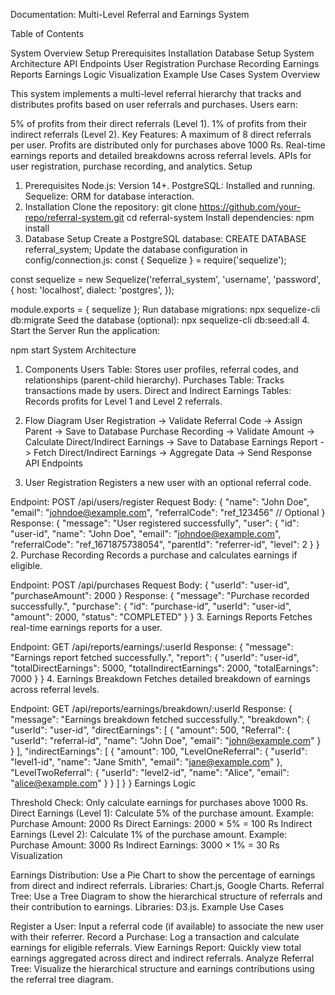 Documentation: Multi-Level Referral and Earnings System

Table of Contents

System Overview
Setup
Prerequisites
Installation
Database Setup
System Architecture
API Endpoints
User Registration
Purchase Recording
Earnings Reports
Earnings Logic
Visualization
Example Use Cases
System Overview

This system implements a multi-level referral hierarchy that tracks and distributes profits based on user referrals and purchases. Users earn:

5% of profits from their direct referrals (Level 1).
1% of profits from their indirect referrals (Level 2).
Key Features:
A maximum of 8 direct referrals per user.
Profits are distributed only for purchases above 1000 Rs.
Real-time earnings reports and detailed breakdowns across referral levels.
APIs for user registration, purchase recording, and analytics.
Setup

1. Prerequisites
Node.js: Version 14+.
PostgreSQL: Installed and running.
Sequelize: ORM for database interaction.
2. Installation
Clone the repository:
git clone https://github.com/your-repo/referral-system.git
cd referral-system
Install dependencies:
npm install
3. Database Setup
Create a PostgreSQL database:
CREATE DATABASE referral_system;
Update the database configuration in config/connection.js:
const { Sequelize } = require('sequelize');

const sequelize = new Sequelize('referral_system', 'username', 'password', {
    host: 'localhost',
    dialect: 'postgres',
});

module.exports = { sequelize };
Run database migrations:
npx sequelize-cli db:migrate
Seed the database (optional):
npx sequelize-cli db:seed:all
4. Start the Server
Run the application:

npm start
System Architecture

1. Components
Users Table:
Stores user profiles, referral codes, and relationships (parent-child hierarchy).
Purchases Table:
Tracks transactions made by users.
Direct and Indirect Earnings Tables:
Records profits for Level 1 and Level 2 referrals.
2. Flow Diagram
User Registration -> Validate Referral Code -> Assign Parent -> Save to Database
Purchase Recording -> Validate Amount -> Calculate Direct/Indirect Earnings -> Save to Database
Earnings Report -> Fetch Direct/Indirect Earnings -> Aggregate Data -> Send Response
API Endpoints

1. User Registration
Registers a new user with an optional referral code.

Endpoint: POST /api/users/register
Request Body:
{
    "name": "John Doe",
    "email": "johndoe@example.com",
    "referralCode": "ref_123456" // Optional
}
Response:
{
    "message": "User registered successfully",
    "user": {
        "id": "user-id",
        "name": "John Doe",
        "email": "johndoe@example.com",
        "referralCode": "ref_1671875738054",
        "parentId": "referrer-id",
        "level": 2
    }
}
2. Purchase Recording
Records a purchase and calculates earnings if eligible.

Endpoint: POST /api/purchases
Request Body:
{
    "userId": "user-id",
    "purchaseAmount": 2000
}
Response:
{
    "message": "Purchase recorded successfully.",
    "purchase": {
        "id": "purchase-id",
        "userId": "user-id",
        "amount": 2000,
        "status": "COMPLETED"
    }
}
3. Earnings Reports
Fetches real-time earnings reports for a user.

Endpoint: GET /api/reports/earnings/:userId
Response:
{
    "message": "Earnings report fetched successfully.",
    "report": {
        "userId": "user-id",
        "totalDirectEarnings": 5000,
        "totalIndirectEarnings": 2000,
        "totalEarnings": 7000
    }
}
4. Earnings Breakdown
Fetches detailed breakdown of earnings across referral levels.

Endpoint: GET /api/reports/earnings/breakdown/:userId
Response:
{
    "message": "Earnings breakdown fetched successfully.",
    "breakdown": {
        "userId": "user-id",
        "directEarnings": [
            {
                "amount": 500,
                "Referral": {
                    "userId": "referral-id",
                    "name": "John Doe",
                    "email": "john@example.com"
                }
            }
        ],
        "indirectEarnings": [
            {
                "amount": 100,
                "LevelOneReferral": {
                    "userId": "level1-id",
                    "name": "Jane Smith",
                    "email": "jane@example.com"
                },
                "LevelTwoReferral": {
                    "userId": "level2-id",
                    "name": "Alice",
                    "email": "alice@example.com"
                }
            }
        ]
    }
}
Earnings Logic

Threshold Check:
Only calculate earnings for purchases above 1000 Rs.
Direct Earnings (Level 1):
Calculate 5% of the purchase amount.
Example:
Purchase Amount: 2000 Rs
Direct Earnings: 2000 × 5% = 100 Rs
Indirect Earnings (Level 2):
Calculate 1% of the purchase amount.
Example:
Purchase Amount: 3000 Rs
Indirect Earnings: 3000 × 1% = 30 Rs
Visualization

Earnings Distribution:
Use a Pie Chart to show the percentage of earnings from direct and indirect referrals.
Libraries: Chart.js, Google Charts.
Referral Tree:
Use a Tree Diagram to show the hierarchical structure of referrals and their contribution to earnings.
Libraries: D3.js.
Example Use Cases

Register a User:
Input a referral code (if available) to associate the new user with their referrer.
Record a Purchase:
Log a transaction and calculate earnings for eligible referrals.
View Earnings Report:
Quickly view total earnings aggregated across direct and indirect referrals.
Analyze Referral Tree:
Visualize the hierarchical structure and earnings contributions using the referral tree diagram.